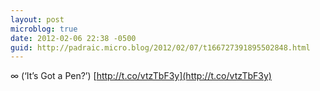 ```yaml
---
layout: post
microblog: true
date: 2012-02-06 22:38 -0500
guid: http://padraic.micro.blog/2012/02/07/t166727391895502848.html
---
```

∞ (‘It’s Got a Pen?’) [http://t.co/vtzTbF3y](http://t.co/vtzTbF3y)
